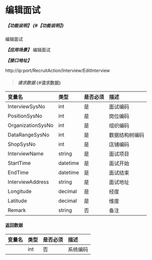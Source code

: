 # 编辑面试
##### _【功能说明】_ {#【功能说明】}

编辑面试


_**【应用场景】**_
编辑面试


_**【接口地址】**_

http://ip:port/RecruitAction/Interview/EditInterview

> #### _请求数据_ {#请求数据}

| 变量名 | 类型 | 是否必须 | 描述 |
| :--- | :--- | :--- | :--- |
| InterviewSysNo| int | 是 | 面试编码 |
| PositionSysNo|int | 是 | 岗位编码 |
| OrganizationSysNo|int | 是 | 组织编码 |
| DataRangeSysNo| int | 是 |数据结构树编码|
| ShopSysNo| int | 是 |店铺编码|
| InterviewName| string| 是 |面试项目|
| StartTime| datetime| 是 |面试开始 |
| EndTime| datetime| 是 |面试结束|
| InterviewAddress| string| 是 |面试地址 |
| Longitude| decimal| 是 |经度|
| Latitude| decimal| 是 |维度|
| Remark| string| 否 |备注|





#### 返回数据

| 变量名 | 类型 | 是否必须 | 描述 |
| :--- | :--- | :--- | :--- |
| | int | 否 | 系统编码 |








